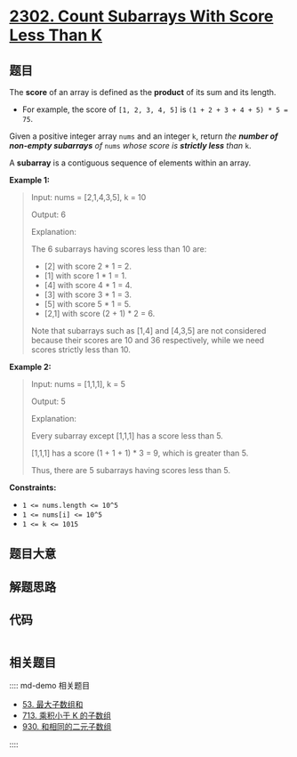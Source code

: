 # [2302. Count Subarrays With Score Less Than K](https://leetcode.com/problems/count-subarrays-with-score-less-than-k/)

## 题目

The **score** of an array is defined as the **product** of its sum and its
length.

- For example, the score of `[1, 2, 3, 4, 5]` is `(1 + 2 + 3 + 4 + 5) * 5 = 75`.

Given a positive integer array `nums` and an integer `k`, return _the **number
of non-empty subarrays** of_ `nums` _whose score is **strictly less** than_
`k`.

A **subarray** is a contiguous sequence of elements within an array.

**Example 1:**

> Input: nums = [2,1,4,3,5], k = 10
>
> Output: 6
>
> Explanation:
>
> The 6 subarrays having scores less than 10 are:
>
> - [2] with score 2 \* 1 = 2.
> - [1] with score 1 \* 1 = 1.
> - [4] with score 4 \* 1 = 4.
> - [3] with score 3 \* 1 = 3.
> - [5] with score 5 \* 1 = 5.
> - [2,1] with score (2 + 1) \* 2 = 6.
>
> Note that subarrays such as [1,4] and [4,3,5] are not considered because their scores are 10 and 36 respectively, while we need scores strictly less than 10.

**Example 2:**

> Input: nums = [1,1,1], k = 5
>
> Output: 5
>
> Explanation:
>
> Every subarray except [1,1,1] has a score less than 5.
>
> [1,1,1] has a score (1 + 1 + 1) \* 3 = 9, which is greater than 5.
>
> Thus, there are 5 subarrays having scores less than 5.

**Constraints:**

- `1 <= nums.length <= 10^5`
- `1 <= nums[i] <= 10^5`
- `1 <= k <= 1015`

## 题目大意

## 解题思路

## 代码

```javascript

```

## 相关题目

:::: md-demo 相关题目

- [53. 最大子数组和](https://leetcode.com/problems/maximum-subarray)
- [713. 乘积小于 K 的子数组](https://leetcode.com/problems/subarray-product-less-than-k)
- [930. 和相同的二元子数组](https://leetcode.com/problems/binary-subarrays-with-sum)

::::
